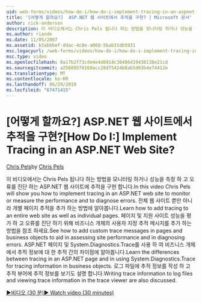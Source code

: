 ```yaml
---
uid: web-forms/videos/how-do-i/how-do-i-implement-tracing-in-an-aspnet-web-site
title: '[어떻게 할까요?]  ASP.NET 웹 사이트에서 추적을 구현? | Microsoft 문서'
author: rick-anderson
description: 이 비디오에서는 Chris Pels 됩니다 하는 방법을 모니터링 하거나 성능을 측정 하 고 오류를 진단 하는 ASP.NET 웹 사이트에 추적을 구현 합니다.
ms.author: riande
ms.date: 11/05/2007
ms.assetid: b3abbbef-ddac-4c8e-a068-5bab31db5931
msc.legacyurl: /web-forms/videos/how-do-i/how-do-i-implement-tracing-in-an-aspnet-web-site
msc.type: video
ms.openlocfilehash: 0a17b2f73cde4e4d6914c38486d19438138e21cd
ms.sourcegitcommit: a256895f6160acc28d75424b8ab5d03b4e74412e
ms.translationtype: MT
ms.contentlocale: ko-KR
ms.lasthandoff: 06/29/2019
ms.locfileid: "67471415"
---
```

# <a name="how-do-i--implement-tracing-in-an-aspnet-web-site"></a><span data-ttu-id="38415-104">[어떻게 할까요?]  ASP.NET 웹 사이트에서 추적을 구현?</span><span class="sxs-lookup"><span data-stu-id="38415-104">[How Do I:]  Implement Tracing in an ASP.NET Web Site?</span></span>

<span data-ttu-id="38415-105">[Chris Pels](https://twitter.com/chrispels)</span><span class="sxs-lookup"><span data-stu-id="38415-105">by [Chris Pels](https://twitter.com/chrispels)</span></span>

<span data-ttu-id="38415-106">이 비디오에서는 Chris Pels 됩니다 하는 방법을 모니터링 하거나 성능을 측정 하 고 오류를 진단 하는 ASP.NET 웹 사이트에 추적을 구현 합니다.</span><span class="sxs-lookup"><span data-stu-id="38415-106">In this video Chris Pels will show you how to implement tracing in an ASP.NET web site to monitor or measure the performance and to diagnose errors.</span></span> <span data-ttu-id="38415-107">전체 웹 사이트 뿐만 아니라 개별 페이지 추적을 추가 하는 방법에 알아봅니다.</span><span class="sxs-lookup"><span data-stu-id="38415-107">Learn how to add tracing to an entire web site as well as individual pages.</span></span> <span data-ttu-id="38415-108">페이지 및 지원 사이트 성능을 평가 하 고 오류를 진단 하기 위해 비즈니스 개체의 사용자 지정 추적 메시지를 추가 하는 방법을 참조 하세요.</span><span class="sxs-lookup"><span data-stu-id="38415-108">See how to add custom trace messages in pages and business objects to aid in assessing site performance and in diagnosing errors.</span></span> <span data-ttu-id="38415-109">ASP.NET 페이지 및 System.Diagnostics.Trace를 사용 하 여 비즈니스 개체에서 추적 정보에 대 한 추적 간의 차이점에 알아봅니다.</span><span class="sxs-lookup"><span data-stu-id="38415-109">Learn the differences between tracing in an ASP.NET page and in using System.Diagnostics.Trace for tracing information in business objects.</span></span> <span data-ttu-id="38415-110">로그 파일에 추적 정보를 작성 하 고 추적 뷰어에 추적 정보를 보기도 설명 합니다.</span><span class="sxs-lookup"><span data-stu-id="38415-110">Writing trace information to log files and viewing trace information in the trace viewer are also discussed.</span></span>

[<span data-ttu-id="38415-111">&#9654;비디오 (30 분)</span><span class="sxs-lookup"><span data-stu-id="38415-111">&#9654; Watch video (30 minutes)</span></span>](https://channel9.msdn.com/Blogs/ASP-NET-Site-Videos/how-do-i-implement-tracing-in-an-aspnet-web-site)

